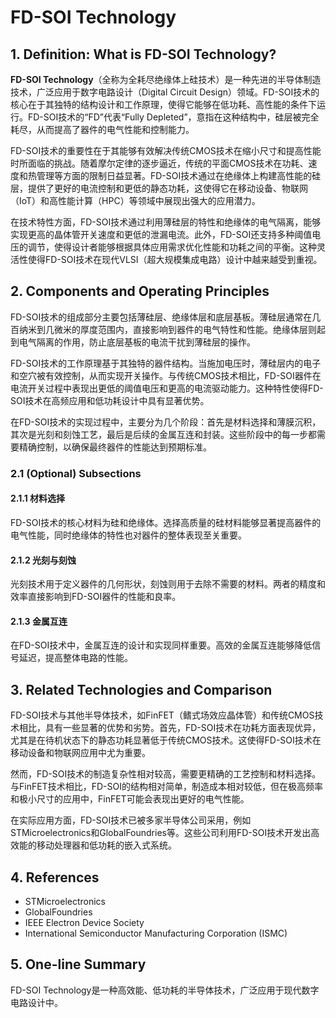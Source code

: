 # FD-SOI Technology

## 1. Definition: What is **FD-SOI Technology**?
**FD-SOI Technology**（全称为全耗尽绝缘体上硅技术）是一种先进的半导体制造技术，广泛应用于数字电路设计（Digital Circuit Design）领域。FD-SOI技术的核心在于其独特的结构设计和工作原理，使得它能够在低功耗、高性能的条件下运行。FD-SOI技术的“FD”代表“Fully Depleted”，意指在这种结构中，硅层被完全耗尽，从而提高了器件的电气性能和控制能力。

FD-SOI技术的重要性在于其能够有效解决传统CMOS技术在缩小尺寸和提高性能时所面临的挑战。随着摩尔定律的逐步逼近，传统的平面CMOS技术在功耗、速度和热管理等方面的限制日益显著。FD-SOI技术通过在绝缘体上构建高性能的硅层，提供了更好的电流控制和更低的静态功耗，这使得它在移动设备、物联网（IoT）和高性能计算（HPC）等领域中展现出强大的应用潜力。

在技术特性方面，FD-SOI技术通过利用薄硅层的特性和绝缘体的电气隔离，能够实现更高的晶体管开关速度和更低的泄漏电流。此外，FD-SOI还支持多种阈值电压的调节，使得设计者能够根据具体应用需求优化性能和功耗之间的平衡。这种灵活性使得FD-SOI技术在现代VLSI（超大规模集成电路）设计中越来越受到重视。

## 2. Components and Operating Principles
FD-SOI技术的组成部分主要包括薄硅层、绝缘体层和底层基板。薄硅层通常在几百纳米到几微米的厚度范围内，直接影响到器件的电气特性和性能。绝缘体层则起到电气隔离的作用，防止底层基板的电流干扰到薄硅层的操作。

FD-SOI技术的工作原理基于其独特的器件结构。当施加电压时，薄硅层内的电子和空穴被有效控制，从而实现开关操作。与传统CMOS技术相比，FD-SOI器件在电流开关过程中表现出更低的阈值电压和更高的电流驱动能力。这种特性使得FD-SOI技术在高频应用和低功耗设计中具有显著优势。

在FD-SOI技术的实现过程中，主要分为几个阶段：首先是材料选择和薄膜沉积，其次是光刻和刻蚀工艺，最后是后续的金属互连和封装。这些阶段中的每一步都需要精确控制，以确保最终器件的性能达到预期标准。

### 2.1 (Optional) Subsections
#### 2.1.1 材料选择
FD-SOI技术的核心材料为硅和绝缘体。选择高质量的硅材料能够显著提高器件的电气性能，同时绝缘体的特性也对器件的整体表现至关重要。

#### 2.1.2 光刻与刻蚀
光刻技术用于定义器件的几何形状，刻蚀则用于去除不需要的材料。两者的精度和效率直接影响到FD-SOI器件的性能和良率。

#### 2.1.3 金属互连
在FD-SOI技术中，金属互连的设计和实现同样重要。高效的金属互连能够降低信号延迟，提高整体电路的性能。

## 3. Related Technologies and Comparison
FD-SOI技术与其他半导体技术，如FinFET（鳍式场效应晶体管）和传统CMOS技术相比，具有一些显著的优势和劣势。首先，FD-SOI技术在功耗方面表现优异，尤其是在待机状态下的静态功耗显著低于传统CMOS技术。这使得FD-SOI技术在移动设备和物联网应用中尤为重要。

然而，FD-SOI技术的制造复杂性相对较高，需要更精确的工艺控制和材料选择。与FinFET技术相比，FD-SOI的结构相对简单，制造成本相对较低，但在极高频率和极小尺寸的应用中，FinFET可能会表现出更好的电气性能。

在实际应用方面，FD-SOI技术已被多家半导体公司采用，例如STMicroelectronics和GlobalFoundries等。这些公司利用FD-SOI技术开发出高效能的移动处理器和低功耗的嵌入式系统。

## 4. References
- STMicroelectronics
- GlobalFoundries
- IEEE Electron Device Society
- International Semiconductor Manufacturing Corporation (ISMC)

## 5. One-line Summary
FD-SOI Technology是一种高效能、低功耗的半导体技术，广泛应用于现代数字电路设计中。